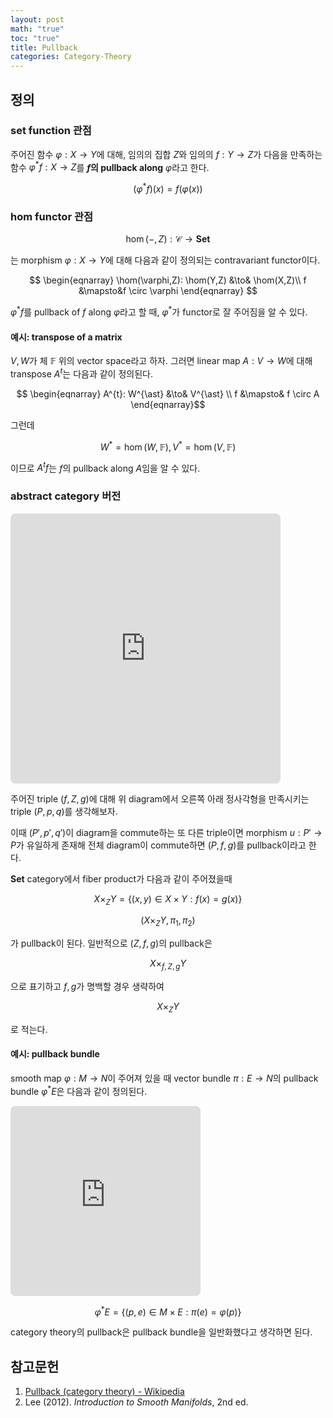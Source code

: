 ```yaml
---
layout: post
math: "true"
toc: "true"
title: Pullback
categories: Category-Theory
---
```

## 정의

### set function 관점

주어진 함수 ${ \varphi: X \to Y }$에 대해, 임의의 집합 ${ Z }$와 임의의 ${ f: Y \to Z }$가 다음을 만족하는 함수 ${ \varphi^{\ast}f:X \to Z }$를 **${ f }$의 pullback along** ${ \varphi }$라고 한다.

$$ (\varphi^{\ast}f)(x)=f( \varphi(x)) $$

### hom functor 관점

$$ \hom(-,Z): \mathcal{C} \to \mathbf{Set} $$

는 morphism ${ \varphi : X \to Y }$에 대해 다음과 같이 정의되는 contravariant functor이다.

$$ \begin{eqnarray} \hom(\varphi,Z): \hom(Y,Z) &\to& \hom(X,Z)\\ f &\mapsto&f \circ \varphi   \end{eqnarray} $$

${ \varphi^{\ast}f }$를 pullback of ${ f }$ along ${ \varphi}$라고 할 때, ${ \varphi^{\ast} }$가 functor로 잘 주어짐을 알 수 있다.

#### 예시: transpose of a matrix

${ V,W }$가 체 ${ \mathbb{F} }$ 위의 vector space라고 하자. 그러면 linear map  ${ A : V \to W }$에 대해 transpose ${ A^{t}}$는 다음과 같이 정의된다.

$$ \begin{eqnarray} A^{t}: W^{\ast} &\to& V^{\ast} \\ f &\mapsto& f \circ A \end{eqnarray}$$

그런데

$$ W^{\ast}= \hom(W,\mathbb{F}), V^{\ast}=\hom(V,\mathbb{F} ) $$

이므로 ${ A^{t}f }$는 ${ f }$의 pullback along ${ A }$임을 알 수 있다.

### abstract category 버전

<iframe class="quiver-embed" src="https://q.uiver.app/#q=WzAsNSxbMSwxLCJQIl0sWzIsMSwiWSJdLFsxLDIsIlgiXSxbMiwyLCJaIl0sWzAsMCwiUCciXSxbMCwyLCJwIiwyXSxbMSwzLCJnIl0sWzAsMSwicSJdLFsyLDMsImYiLDJdLFs0LDAsIlxcZXhpc3RzISB1IiwxLHsic3R5bGUiOnsiYm9keSI6eyJuYW1lIjoiZGFzaGVkIn19fV0sWzQsMiwicCciLDIseyJjdXJ2ZSI6Mn1dLFs0LDEsInEnIiwwLHsiY3VydmUiOi0yfV1d&embed" width="432" height="432" style="border-radius: 8px; border: none;"></iframe>

주어진 triple ${ (f,Z,g) }$에 대해 위 diagram에서 오른쪽 아래 정사각형을 만족시키는 triple ${ (P,p,q) }$를 생각해보자.

이때 ${ (P',p',q') }$이 diagram을 commute하는 또 다른 triple이면 morphism ${ u:P' \to P}$가 유일하게 존재해 전체 diagram이 commute하면 ${ (P,f,g) }$를 pullback이라고 한다.

**Set** category에서 fiber product가 다음과 같이 주어졌을때

$$ X \times_{Z} Y = \{ (x,y) \in X \times Y : f(x)=g(x) \} $$

$$ (X\times_{Z}Y, \pi_{1}, \pi_{2})$$

가 pullback이 된다. 일반적으로 ${ (Z,f,g) }$의 pullback은

$$ X \times_{f,Z,g} Y$$

으로 표기하고 ${ f,g }$가 명백할 경우 생략하여

$$ X \times_{Z} Y $$

로 적는다.

#### 예시: pullback bundle

smooth map ${ \varphi:M \to N }$이 주어져 있을 때 vector bundle ${ \pi : E \to N }$의 pullback bundle ${ \varphi^{\ast}E }$은 다음과 같이 정의된다.

<iframe class="quiver-embed" src="https://q.uiver.app/#q=WzAsNCxbMCwwLCJcXHZhcnBoaV57XFxhc3R9RSJdLFsxLDAsIkUiXSxbMCwxLCJNIl0sWzEsMSwiTiJdLFswLDIsIlxccGlfMSIsMl0sWzAsMSwiXFxwaV8yIl0sWzIsMywiRiIsMl0sWzEsMywiXFxwaSJdXQ==&embed" width="304" height="304" style="border-radius: 8px; border: none;"></iframe>

$$ \varphi^{\ast}E = \{ (p,e) \in M \times E: \pi(e)=\varphi(p) \} $$

category theory의 pullback은 pullback bundle을 일반화했다고 생각하면 된다.

## 참고문헌

1. [Pullback (category theory) - Wikipedia](https://en.wikipedia.org/wiki/Pullback_(category_theory))
1. Lee (2012). *Introduction to Smooth Manifolds*, 2nd ed.